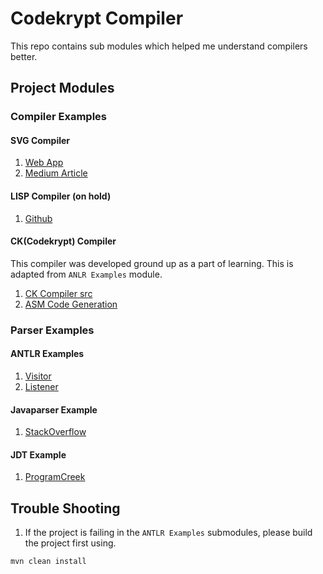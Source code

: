 # Codekrypt Compiler
This repo contains sub modules which helped me understand compilers better.

## Project Modules

### Compiler Examples

#### SVG Compiler
1. [Web App](https://kosamari.github.io/sbn/)
2. [Medium Article](https://medium.com/@kosamari/how-to-be-a-compiler-make-a-compiler-with-javascript-4a8a13d473b4)

#### LISP Compiler (on hold)
1. [Github](https://github.com/jamiebuilds/the-super-tiny-compiler/blob/master/the-super-tiny-compiler.js)

#### CK(Codekrypt) Compiler
This compiler was developed ground up as a part of learning. This is adapted from `ANLR Examples` module.
1. [CK Compiler src](/compiler-examples/ck-compiler)
2. [ASM Code Generation](https://github.com/arjunsk/java-bytecode/tree/master/java-asm/ow2-asm-example/src/main/java/com/arjunsk/asm/asmifier) 

### Parser Examples

#### ANTLR Examples
1. [Visitor](https://www.javahelps.com/2019/04/antlr-hello-world-arithmetic-expression.html)
2. [Listener](https://shalithasuranga.medium.com/build-your-own-programming-language-with-antlr-5201955537a5)

#### Javaparser Example
1. [StackOverflow](https://stackoverflow.com/questions/58611706/javaparser-parsing-and-generating-java-code)

#### JDT Example
1. [ProgramCreek](https://www.programcreek.com/2011/01/best-java-development-tooling-jdt-and-astparser-tutorials/)


## Trouble Shooting
1. If the project is failing in the `ANTLR Examples` submodules, please build the project first using. 
```shell script
mvn clean install
```

